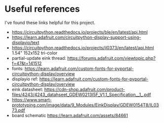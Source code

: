 # Useful references

I've found these links helpful for this project.

- https://circuitpython.readthedocs.io/projects/ble/en/latest/api.html
- https://learn.adafruit.com/circuitpython-display-support-using-displayio/text
- https://circuitpython.readthedocs.io/projects/il0373/en/latest/api.html
  1.54" 152x152 tri-color
- partial-update eink thread: https://forums.adafruit.com/viewtopic.php?f=47&t=141512
- fonts: https://learn.adafruit.com/custom-fonts-for-pyportal-circuitpython-display/overview
- displayio ref: https://learn.adafruit.com/custom-fonts-for-pyportal-circuitpython-display/overview
- eink datasheet: https://cdn-shop.adafruit.com/product-files/4243/4243_datahseet_GDEW0213I5F_V1.1_Specification__1_.pdf
- https://www.smart-prototyping.com/image/data/9_Modules/EinkDisplay/GDEW0154T8/IL0373.pdf
- board schematic https://learn.adafruit.com/assets/84661
